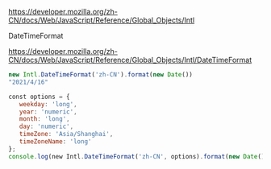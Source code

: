https://developer.mozilla.org/zh-CN/docs/Web/JavaScript/Reference/Global_Objects/Intl



DateTimeFormat

https://developer.mozilla.org/zh-CN/docs/Web/JavaScript/Reference/Global_Objects/Intl/DateTimeFormat

```javascript
new Intl.DateTimeFormat('zh-CN').format(new Date())
"2021/4/16"
```



```javascript
const options = {
   weekday: 'long',
   year: 'numeric',
   month: 'long',
   day: 'numeric',
   timeZone: 'Asia/Shanghai',
   timeZoneName: 'long'
};
console.log(new Intl.DateTimeFormat('zh-CN', options).format(new Date()))
```

